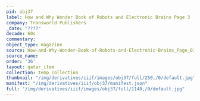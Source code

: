 ```yaml
---
pid: obj37
label: How and Why Wonder Book of Robots and Electronic Brains Page 3
company: Transworld Publishers
_date: "????"
decade: 60s
commentary: 
object_type: magazine
source: How-and-Why-Wonder-Book-of-Robots-and-Electronic-Brains_Page_03
source_name: 
order: '36'
layout: qatar_item
collection: temp_collection
thumbnail: "/img/derivatives/iiif/images/obj37/full/250,/0/default.jpg"
manifest: "/img/derivatives/iiif/obj37/manifest.json"
full: "/img/derivatives/iiif/images/obj37/full/1140,/0/default.jpg"
---
```

